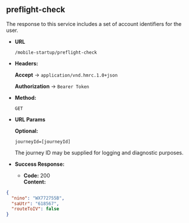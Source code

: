 preflight-check
----
The response to this service includes a set of account identifiers for the user.
  
* **URL**

  `/mobile-startup/preflight-check`

* **Headers:**

    **Accept** -> `application/vnd.hmrc.1.0+json`

    **Authorization** -> `Bearer Token`

* **Method:**
  
  `GET`

*  **URL Params**

   **Optional:**
 
   `journeyId=[journeyId]`
   
   The journey ID may be supplied for logging and diagnostic purposes.

* **Success Response:**

  * **Code:** 200 <br />
    **Content:** 

```json
{
  "nino": "WX772755B",
  "saUtr": "618567",
  "routeToIV": false
}
```


